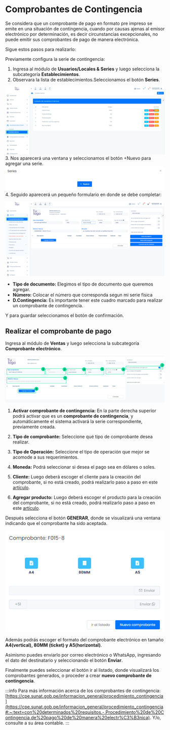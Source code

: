 # Comprobantes de Contingencia

Se considera que un comprobante de pago en formato pre impreso se emite en una situación de contingencia, cuando por causas ajenas al emisor electrónico por determinación, es decir circunstancias excepcionales, no puede emitir sus comprobantes de pago de manera electrónica.

Sigue estos pasos para realizarlo:

Previamente configura la serie de contingencia:

1. Ingresa al módulo de **Usuarios/Locales & Series** y luego selecciona la subcategoría **Establecimientos**.
2. Observara la lista de establecimientos.Seleccionamos el botón **Series**.

![Alt text](img/documento-de-contingencia-2.jpg)
3. Nos aparecerá una ventana y seleccionamos el botón +Nuevo para agregar una serie.
![Alt text](img/documento_de_contingencia_3.jpg)
4. Seguido aparecerá un pequeño formulario en donde se debe completar:

![Alt text](img/Tipodeoperacin4.jpg)

- **Tipo de documento:** Elegimos el tipo de documento que queremos agregar.
- **Número:** Colocar el número que corresponda segun mi serie física
- **D.Contingencia:** Es importante tener este cuadro marcado para realizar un comprobante de contingencia.

Y para guardar seleccionamos el botón de confirmación.

## Realizar el comprobante de pago

Ingresa al módulo de **Ventas** y luego selecciona la subcategoría **Comprobante electrónico**.

![Alt text](img/documento-de-contigencia-3.jpg)

1. **Activar comprobante de contingencia:** En la parte derecha superior podrá activar que es un **comprobante de contingencia**, y automáticamente el sistema activará la serie correspondiente, previamente creada.

2. **Tipo de comprobante:** Seleccione qué tipo de comprobante desea realizar.

3. **Tipo de Operación:** Seleccione el tipo de operación que mejor se acomode a sus requerimientos.

4. **Moneda:** Podrá seleccionar si desea el pago sea en dólares o soles.

5. **Cliente:** Luego deberá escoger el cliente para la creación del comprobante, si no está creado, podrá realizarlo paso a paso en este [artículo](https://fastura.github.io/documentacion/ventas/Emitir-comprobantes-Facturas-y-Boletas).

6. **Agregar producto:** Luego deberá escoger el producto para la creación del comprobante, si no está creado, podrá realizarlo paso a paso en este [artículo](https://fastura.github.io/documentacion/ventas/Emitir-comprobantes-Facturas-y-Boletas).

Después selecciona el botón **GENERAR**, donde se visualizará una ventana indicando que el comprobante ha sido aceptada.

![Alt text](img/descarga.jpg)

Además podrás escoger el formato del comprobante electrónico en tamaño **A4(vertical), 80MM (ticket) y A5(horizontal)**.

Asimismo puedes enviarlo por correo electrónico o WhatsApp, ingresando el dato del destinatario y seleccionando el botón **Enviar**.

Finalmente puedes seleccionar el botón  ir al listado, donde visualizará los comprobantes generados,  o proceder a crear **nuevo comprobante de contingencia**.

:::info
Para más información acerca de los comprobantes de contingencia: [https://cpe.sunat.gob.pe/informacion_general/procedimiento_contingencia](https://cpe.sunat.gob.pe/informacion_general/procedimiento_contingencia#:~:text=con%20determinados%20requisitos.-,Procedimiento%20de%20Contingencia,de%20pago%20de%20manera%20electr%C3%B3nica). Y/o, consulte a su área contable.
:::
